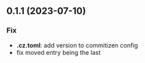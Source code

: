 ## 0.1.1 (2023-07-10)

### Fix

- **.cz.toml**: add version to commitizen config
- fix moved entry being the last
